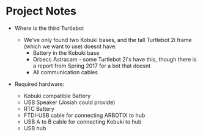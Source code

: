 # Project Notes

- Where is the third Turtlebot
    - We've only found two Kobuki bases, and the tall Turtlebot 2i frame (which we want to use) doesnt have:
        - Battery in the Kobuki base
        - Orbecc Astracam - some Turtlebot 2i's have this, though there is a report from Spring 2017 for a bot that doesnt
        - All communication cables

- Required hardware:
    - Kobuki compatible Battery
    - USB Speaker (Josiah could provide)
    - RTC Battery
    - FTDI-USB cable for connecting ARBOTIX to hub
    - USB A to B cable for connecting Kobuki to hub
    - USB hub
